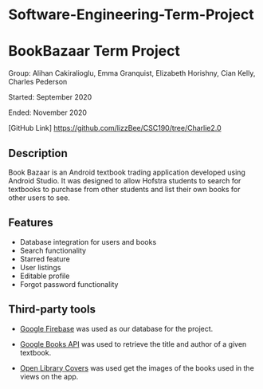 # Software-Engineering-Term-Project

# BookBazaar Term Project
  Group: Alihan Cakiralioglu, Emma Granquist, Elizabeth Horishny, Cian Kelly, Charles Pederson
  
  Started: September 2020
  
  Ended: November 2020
  
  [GitHub Link] https://github.com/lizzBee/CSC190/tree/Charlie2.0
  
## Description

Book Bazaar is an Android textbook trading application developed using Android Studio.
It was designed to allow Hofstra students to search for textbooks to purchase from other students and list their own books for other users to see.

## Features
- Database integration for users and books
- Search functionality
- Starred feature
- User listings
- Editable profile
- Forgot password functionality


## Third-party tools
  - [Google Firebase](https://firebase.google.com/) was used as our database for the project.
  
 - [Google Books API](https://developers.google.com/books) was used to retrieve the title and author of a given textbook.
 
 - [Open Library Covers](https://openlibrary.org/dev/docs/api/covers) was used get the images of the books used in the views on the app.
